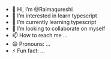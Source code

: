 - 👋 Hi, I’m @Raimaqureshi
- 👀 I’m interested in learn typescript
- 🌱 I’m currently learning typescript
- 💞️ I’m looking to collaborate on myself
- 📫 How to reach me ...
- 😄 Pronouns: ...
- ⚡ Fun fact: ...

<!---
fancyhorse/fancyhorse is a ✨ special ✨ repository because its `README.md` (this file) appears on your GitHub profile.
You can click the Preview link to take a look at your changes.
--->
